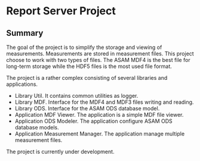 # Report Server Project

## Summary

The goal of the project is to simplify the storage and viewing of measurements. Measurements are stored in measurement 
files. This project choose to work with two types of files. The ASAM MDF4 is the best file for long-term storage while
the HDF5 files is the most used file format.

The project is a rather complex consisting of several libraries and applications.
- Library Util. It contains common utilities as logger.
- Library MDF. Interface for the MDF4 and MDF3 files writing and reading.
- Library ODS. Interface for the ASAM ODS database model. 
- Application MDF Viewer. The application is a simple MDF file viewer.
- Application ODS Modeler. The application configure ASAM ODS database models.
- Application Measurement Manager. The application manage multiple measurement files.

The project is currently under development.